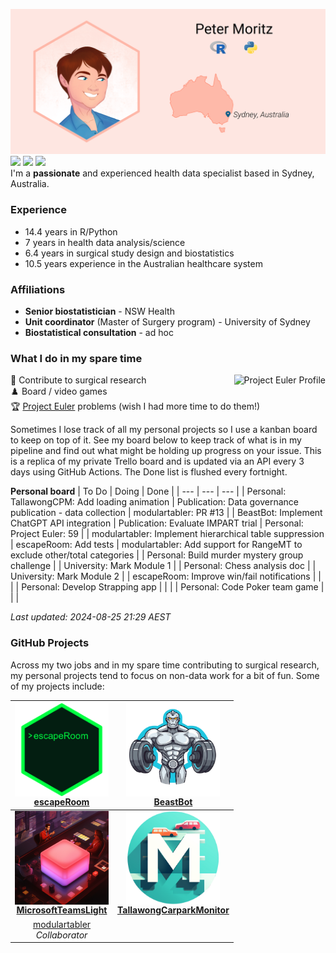 ![](img/ProfileBanner.png)
[![](https://img.shields.io/badge/LinkedIn-blue?logo=linkedin)](https://www.linkedin.com/in/peter-moritz/) 
[![](https://img.shields.io/badge/ORCID-A6CE39?logo=orcid&logoColor=white)](https://orcid.org/0000-0002-0106-3893) 
[![](https://img.shields.io/badge/-WoS%20Researcher%20Profile-786BAA?logo=data%3Aimage%2Fpng%3Bbase64%2CiVBORw0KGgoAAAANSUhEUgAAAHAAAAB%2BCAYAAAD86pU7AAAIPklEQVR42u3cA5AkSQCF4RytbZ9t27Zt27Zt27ZtY23bNmZ7p9%2F9EXF3q5lpTHVWZVW%2BiC8ufLv7oqqzUsb1nNla9XAw6hkfJwt8GsI8fIgTsSqKjE%2FkyzsIaagSg3ADtkCp8Ylcea0xGcrCRNyDrX2Z0SnwGygP43ADNvGv2fDKOx0KQFecgCbGWnx5bTEDCtACPI6N%2FFNZ%2BAI%2FgwroTxyFWibw%2BPIOhiwZg7PQyPgE9sE%2BCrJsFq5EC99CzQq8FwrRPFyPDr6N3MtbEfOgCCjHFWjsm8m%2BwA%2BhiJmGM1HHN1R9eZsjDUXUUOxX9eeHL%2FBXyAHfYnPf2NLl7QY5JI278O%2Fvoy%2FwT8hBE3AgivzT57b30D6pBf4OxcBsHIuSJJW3FRQzv6GNn7B22zQcEPfyOiEFxdjjaBDXAh%2BHEqAP1opbebUxBUqIBTgaRXEp8DQogd4Oek61CC2wFrbFPjgap%2BMq3IF78RReXMKjuBe34iqcjqOwN7bE6mhaTYF%2FQAn1a5Cj1FFQAc1FD7yJa3H4GnVP3OXfpRol2ARsVNPyNoRCcAd%2F%2BFrYAhfiTfRBCkqQFA6pSYE3QyHYuIrXagPsh8fQLUGFXonifAr8EbJsBIqyHOg0wgl4D5OhGHs810M7pZgNWXZtnqPWIuyMlzAeiqHfUN9kme2hEGwU0GfInngHs6AY%2BRFNTRa5HbJsPIoD%2Fp6si7PRBWkoBrqglcmQbyHL7ivw5MBGeANzIcf1R2tTTSZBlu1qaZanOe7GZPdLrHxv6iqQZSk0CmG%2B9SoMgxw1srIn8RTIsu9CnHctxVUY7%2FCTuLJZIs9Cll0UkRWQWzADcsxgs0R%2BgyzbKkIrIU3xnGPzsW%2BGOYBJoX4El7TWw%2BdQxFVgA%2FNvWkOW%2FRbxtckTMRGKqJfNEtkbsuxWBxaYG%2BEVLIKihadviVwLWXagQzsF9sBoKCI%2BMsvkNciyNRzb7tEAr6ECCtlyS28%2FQxaVo8zhLf%2FTIvP0%2FZvhkEWdY7B3tTNkWRobVraBaQFk0VMx2EFXhMcsv1JfM5WkA2TZWTHay3ocZkMFthCrmEqyI2TZ3jHbkLyhhVHqbaaKnARZtm4MjwS0wFdQAUyp7j636yDLmsf0XEcJPoACdoypJk9CFs1HcYxPVzXH80hDARicaVPT25BFAxNwvrEB7glghJpCxhmrr2O7iBv%2BOuMNSEF5eiCbzb1%2FQha9mKCj4mW4Ks8SB2Z7wV5fyKI7YBJYYnmOr86sN3uNDGMbRQJLPC2HJ%2FHeLF6doa3EnwiTwBJLcGMWA5vOud7hPQuy6HAkMv8ObO5DGqrETGxicsxCyKL9YRJ%2B8%2FBLUCVON3lElu0Jk%2FASm1Qy7fYMarlQ4I4wvkS1Q3cIg5DX9KIvMPwtjJ2xjSGOFejT7vfS5qu%2Bv%2Fq3%2FLeTewX68mrhfQjfoJY7BfryivAQKiCkcbkrBe5hfIFXoxxawmzsZEjUvwP3S3h5p2MuVIlBaG%2BIn4mJZnlHYyZUjXdRanLIZD8XaqW8HTAVyqACpxniVyOiU97BGANlaQrWMiSK64G3JbC8KVCOvkdWV1D%2BBVn0QoLKOzK%2F8gBktQH6G8iirxNS3qmYAdXAFGxqMuRdvyst8I%2F0KzAHCsAvKInSvtB5KI5peaW4D%2FOhgFRgH1NNboAsaxHHiWk8jhQUsP6o8kKkEyDL1o9ZeWvhJ6ShArnEVJEdIMv2iVF5%2B2AgVGBT0DEq5wPPjcnv3ZWYClnykKkkJZgPWfS04%2BW1x2sohyyaizVNJRkGWdTV4fK2QjcoJM%2BbSvJLCEfM6jhWXEPcivFQiOZXNk%2F6KmTZWg6VtzW%2BwyIIQISewqshyw52oLjGuBkToAiZj9XDvivtjoiXtx9%2BDf%2Bpy25E2hppyKI%2FI1rcmngIM6AIm43VwzylVI5GEZsKuxZDIUc8aZbIr5Bl20SguHo4A52xCHJIX7NEnoEsuyzkjbXH4yeUQ44Zip3DvvDnpxCKq4%2Fj8QXmQw4ag83MMlkJsqwczSwV1xLn4FdniwOGYltTSYowIW47tfnLrotb0BMpyPHyNo3O%2Fhjg4QKU1gCH4jWMQhpyXJ9s9sfcClk2FrUCKK0E2%2BJ2dMZcKCY6I6sLAreFQrBpnqWVYStchx8wCYqZ7ljZZJlamAFZdkuOH9z74k78gglIQzH0Nigvt%2FwAWTYcpVUU1hQ74mK8iT6YBcVYGg%2BjickjN0Ih2PzfwcdGOAI34330wRSkoQRYgEtR1%2BSZ9S28RiejN77E07i22T0l1%2Fw71B%2BLBVACTcQRKDU1SDHWxQ44EVfjEbyFr9EFPdELAzBwCf3QCz3QBV%2FhDTyAy3E0tsZa6IgmKF7ie60CSqhx2BVFxkLKUAsN0HAJ9VALpXmOKrtACdQXq8Rhj%2BV5UIKk8CRaxGWTbANMgxJgKk5AadzOGDwHhS%2F8mRVXC1wTKSiG5uNeNIr74civoJgZi91QnITTrbuiIkYf5s%2BgY9KuovobctwQ7I0Sk9CrOdKQg2bjQTQ3Sc2%2F63s9HJyE%2Fh2bL%2Flbl%2BQSD3ToKRyNi1HP%2BPxfYDH%2BgiJsOu5Ha99Y5SXuHNENt3PxLtbKPAHtS%2Fw8YvOX32ArlPp2sp%2BdmQeFqBw%2FYd%2F8rkf2JT4a4vTX99jRF1fzw5ZjIUtm4SNsgTLfQDAlHo8KCyvjr2Ctwsyg%2BM%2BKb6CALUQfnIN2xqegJa4c4OnZCXgL26G%2B8bFW4kVI1%2BC37Q%2Bcjw7%2BGy68a66%2Bz3FyuTuuwJp%2BUBKNElfC1Ax7Tv7GpVgLtY1P5Eo8AYsgLMAwvI8jsJJ%2F0txY%2BN0Qm2BdNDMJyz9kMo0Tv4SRNgAAAABJRU5ErkJggg%3D%3D)](https://www.webofscience.com/wos/author/record/IST-1945-2023)  
I'm a **passionate** and experienced health data specialist based in Sydney, Australia.

### Experience

* <!--RPythonExp-->14.4<!--END--> years in R/Python
* <!--HealthAnalysis-->7<!--END--> years in health data analysis/science
* <!--SurgDesign-->6.4<!--END--> years in surgical study design and biostatistics
* <!--AusHC-->10.5<!--END--> years experience in the Australian healthcare system

### Affiliations

* **Senior biostatistician** - NSW Health
* **Unit coordinator** (Master of Surgery program) - University of Sydney
* **Biostatistical consultation** - ad hoc

### What I do in my spare time

:memo: Contribute to surgical research<img src="https://projecteuler.net/profile/PeterM74.png" alt="Project Euler Profile" align="right"/>  
:chess_pawn: Board / video games  
:trophy: [Project Euler](https://projecteuler.net/) problems (wish I had more time to do them!)

Sometimes I lose track of all my personal projects so I use a kanban board to keep on top of it. See my board below to keep track of what is in my pipeline and find out what might be holding up progress on your issue. This is a replica of my private Trello board and is updated via an API every 3 days using GitHub Actions. The Done list is flushed every fortnight.

<!--TrelloBoard-->
**Personal board**
| To Do | Doing | Done |
| --- | --- | --- |
| Personal: TallawongCPM: Add loading animation | Publication: Data governance publication - data collection | modulartabler: PR #13 |
| BeastBot: Implement ChatGPT API integration | Publication: Evaluate IMPART trial | Personal: Project Euler: 59 |
| modulartabler: Implement hierarchical table suppression | escapeRoom: Add tests | modulartabler: Add support for RangeMT to exclude other/total categories |
| Personal: Build murder mystery group challenge |   | University: Mark Module 1 |
| Personal: Chess analysis doc |   | University: Mark Module 2 |
| escapeRoom: Improve win/fail notifications |   |   |
| Personal: Develop Strapping app |   |   |
| Personal: Code Poker team game |   |   |

*Last updated: 2024-08-25 21:29 AEST*
<!--END-->

### GitHub Projects

Across my two jobs and in my spare time contributing to surgical research, my personal projects tend to focus on non-data work for a bit of fun. Some of my projects include:

| [<img src="https://github.com/PeterM74/escapeRoom/blob/main/docs/wiki/escapeRoomHexsticker.gif" align="center" height="150" width="150"/>](https://github.com/PeterM74/escapeRoom)<br>[__escapeRoom__](https://github.com/PeterM74/escapeRoom) | [<img src="https://github.com/PeterM74/BeastBot/blob/main/Data/BeastBotNoBG.png" align="center" height="150" width="150"/><br>__BeastBot__](https://github.com/PeterM74/BeastBot) |
|:---:|:---:|
| [<img src="https://github.com/PeterM74/TeamsStatusLight/blob/main/Data/TeamsStatusLight-MJ.png" align="center" height="150" width="150"/><br>__MicrosoftTeamsLight__](https://github.com/PeterM74/TeamsStatusLight) | [<img src="https://github.com/PeterM74/TallawongCarparkMonitor/blob/main/inst/Carpark_logo1_clear.png" align="center" height="150" width="150"/><br>__TallawongCarparkMonitor__](https://github.com/PeterM74/TallawongCarparkMonitor) |
| [modulartabler](https://github.com/inpowell/modulartabler)  <br>*Collaborator* |  |
